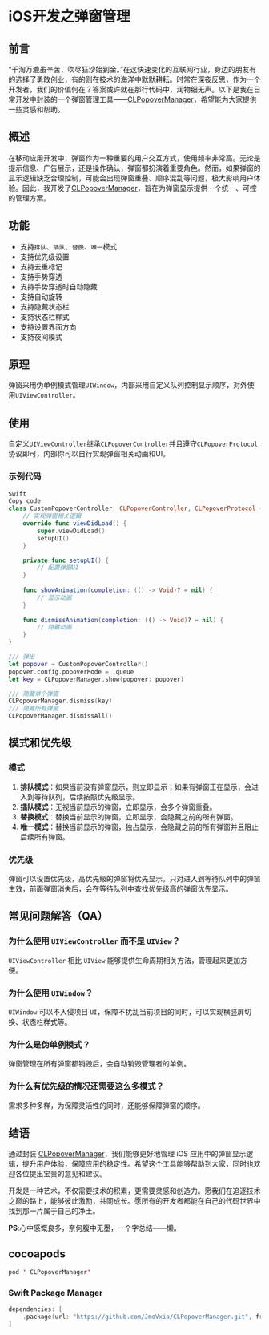 # iOS开发之弹窗管理

## 前言

“千淘万漉虽辛苦，吹尽狂沙始到金。”在这快速变化的互联网行业，身边的朋友有的选择了勇敢创业，有的则在技术的海洋中默默耕耘。时常在深夜反思，作为一个开发者，我们的价值何在？答案或许就在那行代码中，润物细无声。以下是我在日常开发中封装的一个弹窗管理工具——[CLPopoverManager](https://github.com/JmoVxia/CLPopoverManager)，希望能为大家提供一些灵感和帮助。

## 概述

在移动应用开发中，弹窗作为一种重要的用户交互方式，使用频率非常高。无论是提示信息、广告展示，还是操作确认，弹窗都扮演着重要角色。然而，如果弹窗的显示逻辑缺乏合理控制，可能会出现弹窗重叠、顺序混乱等问题，极大影响用户体验。因此，我开发了[CLPopoverManager](https://github.com/JmoVxia/CLPopoverManager)，旨在为弹窗显示提供一个统一、可控的管理方案。

## 功能

-  支持`排队`、`插队`、`替换`、`唯一`模式
-  支持优先级设置
-  支持去重标记
-  支持手势穿透
-  支持手势穿透时自动隐藏
-  支持自动旋转
-  支持隐藏状态栏
-  支持状态栏样式
-  支持设置界面方向
-  支持夜间模式

## 原理

弹窗采用伪单例模式管理`UIWindow`，内部采用自定义队列控制显示顺序，对外使用`UIViewController`。

## 使用

自定义`UIViewController`继承`CLPopoverController`并且遵守`CLPopoverProtocol`协议即可，内部你可以自行实现弹窗相关动画和UI。

### 示例代码

```swift
Swift
Copy code
class CustomPopoverController: CLPopoverController, CLPopoverProtocol {
    // 实现弹窗相关逻辑
    override func viewDidLoad() {
        super.viewDidLoad()
        setupUI()
    }

    private func setupUI() {
        // 配置弹窗UI
    }
    
    func showAnimation(completion: (() -> Void)? = nil) {
        // 显示动画
    }
    
    func dismissAnimation(completion: (() -> Void)? = nil) {
        // 隐藏动画
    }
}

/// 弹出
let popover = CustomPopoverController()
popover.config.popoverMode = .queue
let key = CLPopoverManager.show(popover: popover)

/// 隐藏单个弹窗
CLPopoverManager.dismiss(key)
/// 隐藏所有弹窗
CLPopoverManager.dismissAll()
```

## 模式和优先级

### 模式

1. **排队模式**：如果当前没有弹窗显示，则立即显示；如果有弹窗正在显示，会进入到等待队列，后续按照优先级显示。
2. **插队模式**：无视当前显示的弹窗，立即显示，会多个弹窗重叠。
3. **替换模式**：替换当前显示的弹窗，立即显示，会隐藏之前的所有弹窗。
4. **唯一模式**：替换当前显示的弹窗，独占显示，会隐藏之前的所有弹窗并且阻止后续所有弹窗。

### 优先级

弹窗可以设置优先级，高优先级的弹窗将优先显示。只对进入到等待队列中的弹窗生效，前面弹窗消失后，会在等待队列中查找优先级高的弹窗优先显示。

## 常见问题解答（QA）

### 为什么使用 `UIViewController` 而不是 `UIView`？

`UIViewController` 相比 `UIView` 能够提供生命周期相关方法，管理起来更加方便。

### 为什么使用 `UIWindow`？

`UIWindow` 可以不入侵项目 `UI`，保障不扰乱当前项目的同时，可以实现横竖屏切换、状态栏样式等。

### 为什么是伪单例模式？

弹窗管理在所有弹窗都销毁后，会自动销毁管理者的单例。

### 为什么有优先级的情况还需要这么多模式？

需求多种多样，为保障灵活性的同时，还能够保障弹窗的顺序。

## 结语

通过封装 [CLPopoverManager](https://github.com/JmoVxia/CLPopoverManager)，我们能够更好地管理 iOS 应用中的弹窗显示逻辑，提升用户体验，保障应用的稳定性。希望这个工具能够帮助到大家，同时也欢迎各位提出宝贵的意见和建议。

开发是一种艺术，不仅需要技术的积累，更需要灵感和创造力。愿我们在追逐技术之巅的路上，能够彼此激励，共同成长。愿所有的开发者都能在自己的代码世界中找到那一片属于自己的净土。

**PS**:心中感慨良多，奈何腹中无墨，一个字总结——懒。

## cocoapods

```swift
pod ' CLPopoverManager'
```
### Swift Package Manager

```swift
dependencies: [
    .package(url: "https://github.com/JmoVxia/CLPopoverManager.git", from: "0.0.2")
]
```

